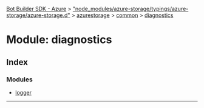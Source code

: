 [Bot Builder SDK - Azure](../README.md) > ["node_modules/azure-storage/typings/azure-storage/azure-storage.d"](../modules/_node_modules_azure_storage_typings_azure_storage_azure_storage_d_.md) > [azurestorage](../modules/_node_modules_azure_storage_typings_azure_storage_azure_storage_d_.azurestorage.md) > [common](../modules/_node_modules_azure_storage_typings_azure_storage_azure_storage_d_.azurestorage.common.md) > [diagnostics](../modules/_node_modules_azure_storage_typings_azure_storage_azure_storage_d_.azurestorage.common.diagnostics.md)



# Module: diagnostics

## Index

### Modules

* [logger](_node_modules_azure_storage_typings_azure_storage_azure_storage_d_.azurestorage.common.diagnostics.logger.md)



---
